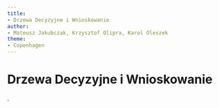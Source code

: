```yaml
---
title:
- Drzewa Decyzyjne i Wnioskowanie
author:
- Mateusz Jakubczak, Krzysztof Olipra, Karol Oleszek 
theme:
- Copenhagen
---
```



# Drzewa Decyzyjne i Wnioskowanie

.

